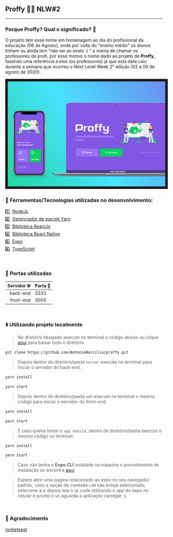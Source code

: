  
## Proffy 👨‍🏫  NLW#2

---

### **Porque Proffy? Qual o significado?** 🤔



O projeto tem esse nome em homenagem ao dia do profissional da educação (06 de Agosto), onde por volta do "ensino médio" os alunos tinham ou ainda tem "não sei  ao exato :) " a mania  de chamar os professores de profi, por esse motivo o nome dado ao projeto de **Proffy**, fazendo uma referência a eles (os professores) já que esta data caiu durante a semana que ocorreu o Next Level Week 2° edição (03 a 09 de agosto de 2020).

<img src="./.github/display_home-mobile&desktop.png" border="8"/>


<br/>

### 🚀 **Ferramentas/Tecnologias utilizadas no desenvolvimento:**


1️⃣&ensp;[NodeJs](https://nodejs.org/en/) <br/>
2️⃣&ensp;[Gerenciador de pacote Yarn](https://classic.yarnpkg.com/en/docs/install#debian-stable) <br/>
3️⃣&ensp;[Biblioteca ReactJs](https://pt-br.reactjs.org) <br/>
4️⃣&ensp;[Biblioteca React Native](https://reactnative.dev) <br/>
5️⃣&ensp;[Expo](https://docs.expo.io/get-started/installation/) <br/>
6️⃣&ensp;[TypeScript](https://www.typescriptlang.org)

<br/>

### 🚧 **Portas utilizadas**

Servidor 🌐 | Porta 🚪
---------:|:--------
back-end  |  3333
front-end |  3000


<br/>

### ⬇️ **Utilizando projeto localmente**


>No diretório desejado execute no terminal o código abaixo ou clique [aqui](https://github.com/AntonioNarcilio/proffy/archive/master.zip) para baixar todo o diretório.

~~~bash
git clone https://github.com/AntonioNarcilio/proffy.git
~~~

> Depois dentro do diretório/pasta `server` execute no terminal para iniciar o servidor do back-end.

~~~bash
yarn install
~~~

~~~bash
yarn start
~~~


> Depois dentro do diretório/pasta `web` execute no terminal o mesmo código para iniciar o servidor do front-end.

~~~bash
yarn install
~~~

~~~bash
yarn start
~~~

> E caso queira testar o `app mobile`, dentro do diretório/pasta execute o mesmo código no terminal. 


~~~bash
yarn install
~~~

~~~bash
yarn start
~~~

> Caso não tenha o **Expo CLI** instalado na máquina o procedimento de instalação se encontra [aqui](https://docs.expo.io/get-started/installation/)

> Espere abrir uma pagina relacionado ao expo no seu navegador padrão, caso a opção de conexão `LAN` não esteja selecionado, selecione-a e depois leia o qr code utilizando o app do expo no celular e pronto é só aguarda a aplicação carregar :).

<br>

### 🙏 Agradecimento

[rocketseat](https://rocketseat.com.br)


